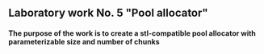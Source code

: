 ## Laboratory work No. 5 "Pool allocator"
#### The purpose of the work is to create a stl-compatible pool allocator with parameterizable size and number of chunks